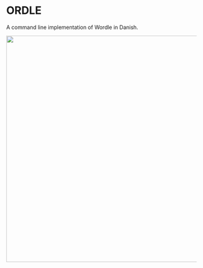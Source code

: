 # ORDLE
A command line implementation of Wordle in Danish.

<img src="https://i.imgur.com/3cpl4DZ.gif" width="600"/>